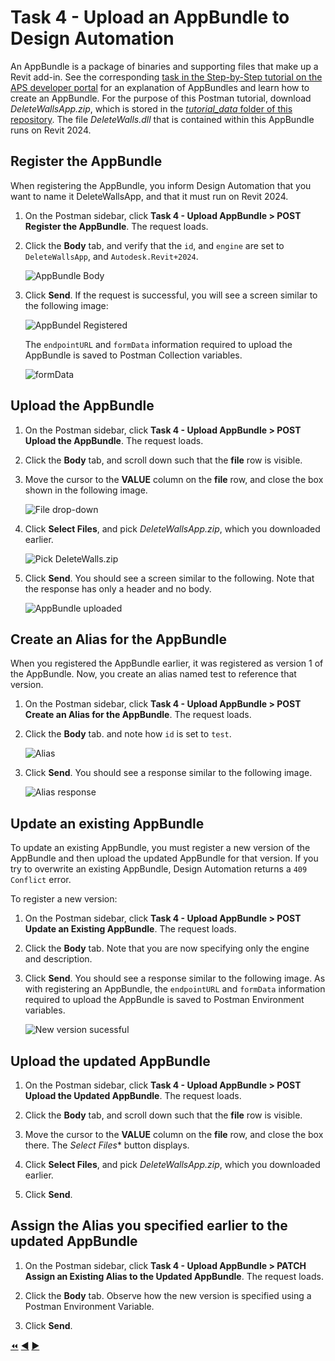 # Task 4 - Upload an AppBundle to Design Automation

An AppBundle is a package of binaries and supporting files that make up a Revit add-in. See the corresponding [task in the Step-by-Step tutorial on the APS developer portal](https://aps.autodesk.com/en/docs/design-automation/v3/tutorials/revit/step4-publish-appbundle/) for an explanation of AppBundles and learn how to create an AppBundle. For the purpose of this Postman tutorial,  download *DeleteWallsApp.zip*, which is stored in the [*tutorial_data* folder of this repository](../tutorial_data). The file *DeleteWalls.dll* that is contained within this AppBundle runs on Revit 2024.

## Register the AppBundle

When registering the AppBundle, you inform Design Automation that you want to name it DeleteWallsApp, and that it must run on Revit 2024.

1. On the Postman sidebar, click **Task 4 - Upload AppBundle > POST Register the AppBundle**. The request loads.

2. Click the **Body** tab, and verify that the `id`, and `engine` are set to `DeleteWallsApp`, and `Autodesk.Revit+2024`.

    ![AppBundle Body](../images/task4-appbundle_body.png "AppBundle Body")

3. Click **Send**. If the request is successful, you will see a screen similar to the following image:

    ![AppBundel Registered](../images/task4-appbundle_registered.png "AppBundel Registered")

    The `endpointURL` and `formData` information required to upload the AppBundle is saved to Postman Collection variables.

    ![formData](../images/task4-appbundle_form_data.png "formData")

## Upload the AppBundle

1. On the Postman sidebar, click **Task 4 - Upload AppBundle > POST Upload the AppBundle**. The request loads.

2. Click the **Body** tab, and scroll down such that the **file** row is visible.

3. Move the cursor to the **VALUE** column on the **file** row, and close the box shown in the following image.

    ![File drop-down](../images/task4-appbundle_file_dropdown.png "File drop-down")

4. Click **Select Files**, and pick *DeleteWallsApp.zip*, which you downloaded earlier.

    ![Pick DeleteWalls.zip](../images/task4-appbundle_select_file.png "Pick DeleteWalls.zip")

5. Click **Send**. You should see a screen similar to the following. Note that the response has only a header and no body.

    ![AppBundle uploaded](../images/task4-appbundle_uploaded.png "AppBundle uploaded")

## Create an Alias for the AppBundle

When you registered the AppBundle earlier, it was registered as version 1 of the AppBundle. Now, you create an alias named test to reference that version.

1. On the Postman sidebar, click **Task 4 - Upload AppBundle > POST Create an Alias for the AppBundle**. The request loads.

2. Click the **Body** tab. and note how `id` is set to `test`.

    ![Alias](../images/task4-appbundle_alias.png "Alias")

3. Click **Send**. You should see a response similar to the following image.

    ![Alias response](../images/task4-appbundle_alias_set.png "Alias response")

## Update an existing AppBundle

To update an existing AppBundle, you must register a new version of the AppBundle and then upload the updated AppBundle for that version. If you try to overwrite an existing AppBundle, Design Automation returns a `409 Conflict` error.

To register a new version:

1. On the Postman sidebar, click **Task 4 - Upload AppBundle > POST Update an Existing AppBundle**. The request loads.

2. Click the **Body** tab. Note that you are now specifying only the engine and description.

3. Click **Send**. You should see a response similar to the following image. As with registering an AppBundle, the `endpointURL` and `formData` information required to upload the AppBundle is saved to Postman Environment variables.

    ![New version sucessful](../images/task4-appbundle_new_version_successfull.png "New version successful")

## Upload the updated AppBundle

1. On the Postman sidebar, click **Task 4 - Upload AppBundle > POST Upload the Updated AppBundle**. The request loads.

2. Click the **Body** tab, and scroll down such that the **file** row is visible.

3. Move the cursor to the **VALUE** column on the **file** row, and close the box there. The *Select Files** button displays.

4. Click **Select Files**, and pick *DeleteWallsApp.zip*, which you downloaded earlier.

5. Click **Send**.

## Assign the Alias you specified earlier to the updated AppBundle

1. On the Postman sidebar, click **Task 4 - Upload AppBundle > PATCH Assign an Existing Alias to the Updated AppBundle**. The request loads.

2. Click the **Body** tab. Observe how the new version is specified using a Postman Environment Variable.

3. Click **Send**.

[:rewind:](../readme.md "readme.md") [:arrow_backward:](task-3.md "Previous task") [:arrow_forward:](task-5.md "Next task")

